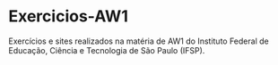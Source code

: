 # Exercicios-AW1
Exercícios e sites realizados na matéria de AW1 do Instituto Federal de Educação, Ciência e Tecnologia de São Paulo (IFSP).
